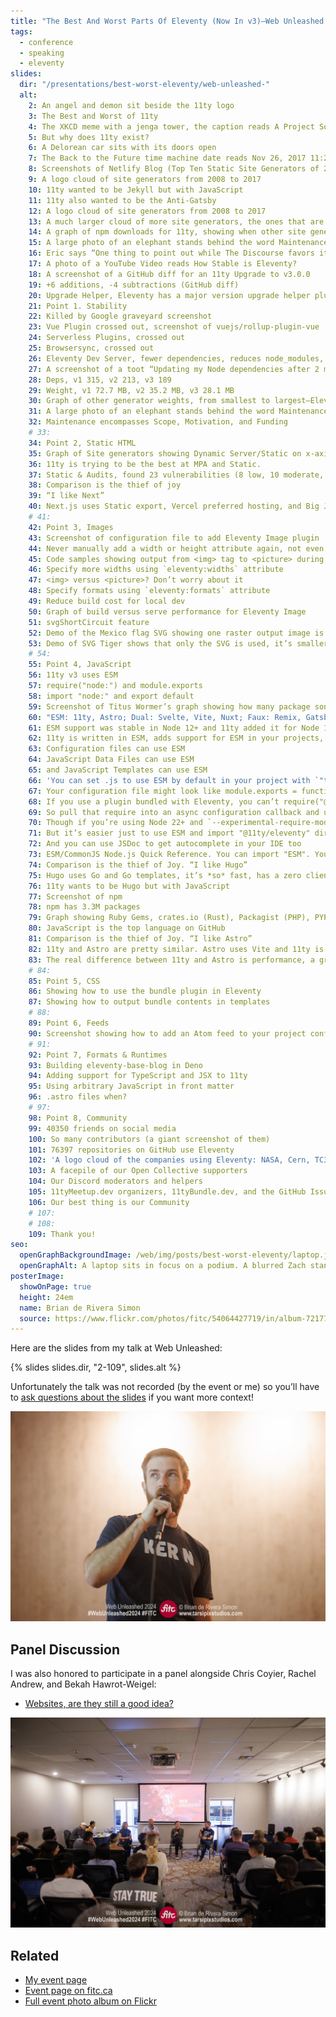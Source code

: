 ```yaml
---
title: "The Best And Worst Parts Of Eleventy (Now In v3)—Web Unleashed 2024"
tags:
  - conference
  - speaking
  - eleventy
slides:
  dir: "/presentations/best-worst-eleventy/web-unleashed-"
  alt:
    2: An angel and demon sit beside the 11ty logo
    3: The Best and Worst of 11ty
    4: The XKCD meme with a jenga tower, the caption reads A Project Some Random Person in Nebraska has been Maintaining since 2017 (11ty logo sits overhead)
    5: But why does 11ty exist?
    6: A Delorean car sits with its doors open
    7: The Back to the Future time machine date reads Nov 26, 2017 11:27 PM
    8: Screenshots of Netlify Blog (Top Ten Static Site Generators of 2017) and StaticGen
    9: A logo cloud of site generators from 2008 to 2017
    10: 11ty wanted to be Jekyll but with JavaScript
    11: 11ty also wanted to be the Anti-Gatsby
    12: A logo cloud of site generators from 2008 to 2017
    13: A much larger cloud of more site generators, the ones that are not maintained any more are crossed out
    14: A graph of npm downloads for 11ty, showing when other site generators were introduced
    15: A large photo of an elephant stands behind the word Maintenance
    16: Eric says “One thing to point out while The Discourse favors it is that @thea11yproject launched with version 1.0.0 of @eleventy (and developed using a pre-major release version). Eleventy is now at version 2.0.0
    17: A photo of a YouTube Video reads How Stable is Eleventy?
    18: A screenshot of a GitHub diff for an 11ty Upgrade to v3.0.0
    19: +6 additions, -4 subtractions (GitHub diff)
    20: Upgrade Helper, Eleventy has a major version upgrade helper plugin
    21: Point 1. Stability
    22: Killed by Google graveyard screenshot
    23: Vue Plugin crossed out, screenshot of vuejs/rollup-plugin-vue
    24: Serverless Plugins, crossed out
    25: Browsersync, crossed out
    26: Eleventy Dev Server, fewer dependencies, reduces node_modules, faster npm install, a goose egg on npm audits
    27: A screenshot of a toot “Updating my Node dependencies after 2 months. Ah, let’s see what fresh horrors await”
    28: Deps, v1 315, v2 213, v3 189
    29: Weight, v1 72.7 MB, v2 35.2 MB, v3 28.1 MB
    30: Graph of other generator weights, from smallest to largest—Eleventy, SvelteKit, Astro, Remix, Nuxt, Next.js, Gatsby
    31: A large photo of an elephant stands behind the word Maintenance
    32: Maintenance encompasses Scope, Motivation, and Funding
    # 33:
    34: Point 2, Static HTML
    35: Graph of Site generators showing Dynamic Server/Static on x-axis and MPA/SPA on y-axis
    36: 11ty is trying to be the best at MPA and Static.
    37: Static & Audits, found 23 vulnerabilities (8 low, 10 moderate, 5 high) in 120 scanned packages
    38: Comparison is the thief of joy
    39: “I like Next”
    40: Next.js uses Static export, Vercel preferred hosting, and Big JavaScript bundles. 11ty is static-first, hosted anywhere, and has zero client JS by default
    # 41:
    42: Point 3, Images
    43: Screenshot of configuration file to add Eleventy Image plugin
    44: Never manually add a width or height attribute again, not even for remote images
    45: Code samples showing output from <img> tag to <picture> during serve or build modes
    46: Specify more widths using `eleventy:widths` attribute
    47: <img> versus <picture>? Don’t worry about it
    48: Specify formats using `eleventy:formats` attribute
    49: Reduce build cost for local dev
    50: Graph of build versus serve performance for Eleventy Image
    51: svgShortCircuit feature
    52: Demo of the Mexico flag SVG showing one raster output image is discarded (larger than SVG)
    53: Demo of SVG Tiger shows that only the SVG is used, it’s smaller than all raster images.
    # 54:
    55: Point 4, JavaScript
    56: 11ty v3 uses ESM
    57: require("node:") and module.exports
    58: import "node:" and export default
    59: Screenshot of Titus Wormer’s graph showing how many package son npm are using esm (12.1%) versus CommonJS (65%). CommonJS usage is trending down slowly.
    60: "ESM: 11ty, Astro; Dual: Svelte, Vite, Nuxt; Faux: Remix, Gatsby; CommonJS: Next.js"
    61: ESM support was stable in Node 12+ and 11ty added it for Node 18+ so we’re a *little* late here.
    62: 11ty is written in ESM, adds support for ESM in your projects, but ESM remains optional.
    63: Configuration files can use ESM
    64: JavaScript Data Files can use ESM
    65: and JavaScript Templates can use ESM
    66: 'You can set .js to use ESM by default in your project with `"type": "module"` in your package.json.'
    67: Your configuration file might look like module.exports = function(eleventyConfig) {}
    68: If you use a plugin bundled with Eleventy, you can’t require("@11ty/eleventy") now that it’s written in ESM
    69: So pull that require into an async configuration callback and use `await import("@11ty/eleventy")` instead.
    70: Though if you’re using Node 22+ and `--experimental-require-module` you can still require("@11ty/eleventy");
    71: But it’s easier just to use ESM and import "@11ty/eleventy" directly in your configuration file.
    72: And you can use JSDoc to get autocomplete in your IDE too
    73: ESM/CommonJS Node.js Quick Reference. You can import "ESM". You can import "CommonJS". You can’t require("ESM") unless Node 22+ and --experimental-require-module. You can require("CommonJS"). Eleventy plugins written in ESM will be Eleventy v3+ only.
    74: Comparison is the thief of Joy. “I like Hugo”
    75: Hugo uses Go and Go templates, it’s *so* fast, has a zero client JS baseline. 11ty uses JavaScript and any JS-based templates. It’s also fast (but not as fast as Hugo) and offers first-class access to npm.
    76: 11ty wants to be Hugo but with JavaScript
    77: Screenshot of npm
    78: npm has 3.3M packages
    79: Graph showing Ruby Gems, crates.io (Rust), Packagist (PHP), PYPI (Python) and gopm (Go) all offer about 1M packages added up.
    80: JavaScript is the top language on GitHub
    81: Comparison is the thief of Joy. “I like Astro”
    82: 11ty and Astro are pretty similar. Astro uses Vite and 11ty is Bundler de-coupled. Astro has serverless support and 11ty does not. Astro has support for only a handleful of template types and 11ty is fully custom.
    83: The real difference between 11ty and Astro is performance, a graph shows 11ty builds 4000 markdown files a little slower than Hugo. Astro performance is on par with Gatsby and Next is about 4× slower than Gatsby.
    # 84:
    85: Point 5, CSS
    86: Showing how to use the bundle plugin in Eleventy
    87: Showing how to output bundle contents in templates
    # 88:
    89: Point 6, Feeds
    90: Screenshot showing how to add an Atom feed to your project config
    # 91:
    92: Point 7, Formats & Runtimes
    93: Building eleventy-base-blog in Deno
    94: Adding support for TypeScript and JSX to 11ty
    95: Using arbitrary JavaScript in front matter
    96: .astro files when?
    # 97:
    98: Point 8, Community
    99: 40350 friends on social media
    100: So many contributors (a giant screenshot of them)
    101: 76397 repositories on GitHub use Eleventy
    102: 'A logo cloud of the companies using Eleventy: NASA, Cern, TC39, W3C, Google, Mozilla, etc'
    103: A facepile of our Open Collective supporters
    104: Our Discord moderators and helpers
    105: 11tyMeetup.dev organizers, 11tyBundle.dev, and the GitHub Issue Tracker
    106: Our best thing is our Community
    # 107:
    # 108:
    109: Thank you!
seo:
  openGraphBackgroundImage: /web/img/posts/best-worst-eleventy/laptop.jpg
  openGraphAlt: A laptop sits in focus on a podium. A blurred Zach stands in the background holding a microphone.
posterImage:
  showOnPage: true
  height: 24em
  name: Brian de Rivera Simon
  source: https://www.flickr.com/photos/fitc/54064427719/in/album-72177720321189329
---
```

Here are the slides from my talk at Web Unleashed:

{% slides slides.dir, "2-109", slides.alt %}

Unfortunately the talk was not recorded (by the event or me) so you’ll have to [ask questions about the slides](https://fediverse.zachleat.com/@zachleat) if you want more context!

<a href="https://www.flickr.com/photos/fitc/54064357173/in/album-72177720321189329/"><img src="/web/img/posts/best-worst-eleventy/talk.jpg" alt="A photo from Brian de Rivera Simon during my talk"></a>

## Panel Discussion

I was also honored to participate in a panel alongside Chris Coyier, Rachel Andrew, and Bekah Hawrot-Weigel:

* [Websites, are they still a good idea?](https://fitc.ca/presentation/websites-are-they-still-a-good-idea/)

<a href="https://www.flickr.com/photos/fitc/54064564630/in/album-72177720321189329"><img src="/web/img/posts/best-worst-eleventy/panel2.jpg" alt="A photo from Brian de Rivera Simon of the panel"></a>

## Related

* [My event page](/web/web-unleashed/)
* [Event page on fitc.ca](https://fitc.ca/presentation/the-best-and-worst-parts-of-eleventy-now-in-v3/)
* [Full event photo album on Flickr](https://www.flickr.com/photos/fitc/albums/72177720321189329/)